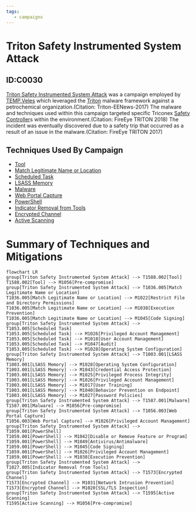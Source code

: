 ```yaml
---
tags:
   - campaigns
---
```

# Triton Safety Instrumented System Attack
## ID:C0030
[Triton Safety Instrumented System Attack](/mitre/campaigns/C0030) was a campaign employed by [TEMP.Veles](/mitre/groups/G0088) which leveraged the [Triton](/mitre/software/S1009) malware framework against a petrochemical organization.(Citation: Triton-EENews-2017) The malware and techniques used within this campaign targeted specific Triconex [Safety Controller](/mitre/assets/A0010)s within the environment.(Citation: FireEye TRITON 2018) The incident was eventually discovered due to a safety trip that occurred as a result of an issue in the malware.(Citation: FireEye TRITON 2017)

## Techniques Used By Campaign
* [Tool](techniques/T1588/002)
* [Match Legitimate Name or Location](techniques/T1036/005)
* [Scheduled Task](techniques/T1053/005)
* [LSASS Memory](techniques/T1003/001)
* [Malware](techniques/T1587/001)
* [Web Portal Capture](techniques/T1056/003)
* [PowerShell](techniques/T1059/001)
* [Indicator Removal from Tools](techniques/T1027/005)
* [Encrypted Channel](techniques/T1573)
* [Active Scanning](techniques/T1595)

# Summary of Techniques and Mitigations
```mermaid
flowchart LR
group[Triton Safety Instrumented System Attack] --> T1588.002[Tool]
T1588.002[Tool] --> M1056[Pre-compromise]
group[Triton Safety Instrumented System Attack] --> T1036.005[Match Legitimate Name or Location]
T1036.005[Match Legitimate Name or Location] --> M1022[Restrict File and Directory Permissions]
T1036.005[Match Legitimate Name or Location] --> M1038[Execution Prevention]
T1036.005[Match Legitimate Name or Location] --> M1045[Code Signing]
group[Triton Safety Instrumented System Attack] --> T1053.005[Scheduled Task]
T1053.005[Scheduled Task] --> M1026[Privileged Account Management]
T1053.005[Scheduled Task] --> M1018[User Account Management]
T1053.005[Scheduled Task] --> M1047[Audit]
T1053.005[Scheduled Task] --> M1028[Operating System Configuration]
group[Triton Safety Instrumented System Attack] --> T1003.001[LSASS Memory]
T1003.001[LSASS Memory] --> M1028[Operating System Configuration]
T1003.001[LSASS Memory] --> M1043[Credential Access Protection]
T1003.001[LSASS Memory] --> M1025[Privileged Process Integrity]
T1003.001[LSASS Memory] --> M1026[Privileged Account Management]
T1003.001[LSASS Memory] --> M1017[User Training]
T1003.001[LSASS Memory] --> M1040[Behavior Prevention on Endpoint]
T1003.001[LSASS Memory] --> M1027[Password Policies]
group[Triton Safety Instrumented System Attack] --> T1587.001[Malware]
T1587.001[Malware] --> M1056[Pre-compromise]
group[Triton Safety Instrumented System Attack] --> T1056.003[Web Portal Capture]
T1056.003[Web Portal Capture] --> M1026[Privileged Account Management]
group[Triton Safety Instrumented System Attack] --> T1059.001[PowerShell]
T1059.001[PowerShell] --> M1042[Disable or Remove Feature or Program]
T1059.001[PowerShell] --> M1049[Antivirus/Antimalware]
T1059.001[PowerShell] --> M1045[Code Signing]
T1059.001[PowerShell] --> M1026[Privileged Account Management]
T1059.001[PowerShell] --> M1038[Execution Prevention]
group[Triton Safety Instrumented System Attack] --> T1027.005[Indicator Removal from Tools]
group[Triton Safety Instrumented System Attack] --> T1573[Encrypted Channel]
T1573[Encrypted Channel] --> M1031[Network Intrusion Prevention]
T1573[Encrypted Channel] --> M1020[SSL/TLS Inspection]
group[Triton Safety Instrumented System Attack] --> T1595[Active Scanning]
T1595[Active Scanning] --> M1056[Pre-compromise]
```